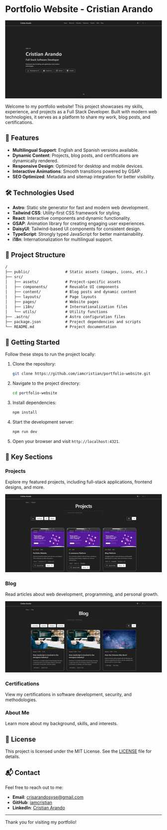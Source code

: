 # Portfolio Website - Cristian Arando

![My portfolio Cristian Arando](public/website-screenshot.webp)

Welcome to my portfolio website! This project showcases my skills, experience, and projects as a Full Stack Developer. Built with modern web technologies, it serves as a platform to share my work, blog posts, and certifications.

## 🌟 Features

- **Multilingual Support**: English and Spanish versions available.
- **Dynamic Content**: Projects, blog posts, and certifications are dynamically rendered.
- **Responsive Design**: Optimized for desktop and mobile devices.
- **Interactive Animations**: Smooth transitions powered by GSAP.
- **SEO Optimized**: Metadata and sitemap integration for better visibility.

## 🛠️ Technologies Used

- **Astro**: Static site generator for fast and modern web development.
- **Tailwind CSS**: Utility-first CSS framework for styling.
- **React**: Interactive components and dynamic functionality.
- **GSAP**: Animation library for creating engaging user experiences.
- **DaisyUI**: Tailwind-based UI components for consistent design.
- **TypeScript**: Strongly typed JavaScript for better maintainability.
- **i18n**: Internationalization for multilingual support.

## 📂 Project Structure

```text
/
├── public/                # Static assets (images, icons, etc.)
├── src/
│   ├── assets/            # Project-specific assets
│   ├── components/        # Reusable UI components
│   ├── content/           # Blog posts and dynamic content
│   ├── layouts/           # Page layouts
│   ├── pages/             # Website pages
│   ├── i18n/              # Internationalization files
│   └── utils/             # Utility functions
├── .astro/                # Astro configuration files
├── package.json           # Project dependencies and scripts
└── README.md              # Project documentation
```

## 🚀 Getting Started

Follow these steps to run the project locally:

1. Clone the repository:
   ```sh
   git clone https://github.com/iamcristian/portfolio-website.git
   ```
2. Navigate to the project directory:
   ```sh
   cd portfolio-website
   ```
3. Install dependencies:
   ```sh
   npm install
   ```
4. Start the development server:
   ```sh
   npm run dev
   ```
5. Open your browser and visit `http://localhost:4321`.

## 🧾 Key Sections

### Projects
Explore my featured projects, including full-stack applications, frontend designs, and more.

![Project List](public/website-projects-screenshot.webp)

### Blog
Read articles about web development, programming, and personal growth.

![Blog Section](public/website-blog-screenshot.webp)

### Certifications
View my certifications in software development, security, and methodologies.

### About Me
Learn more about my background, skills, and interests.

## 📜 License

This project is licensed under the MIT License. See the [LICENSE](LICENSE) file for details.

## 📬 Contact

Feel free to reach out to me:

- **Email**: crisarandosyse@gmail.com
- **GitHub**: [iamcristian](https://github.com/iamcristian)
- **LinkedIn**: [Cristian Arando](https://linkedin.com/in/cristianarando)

---
Thank you for visiting my portfolio!
